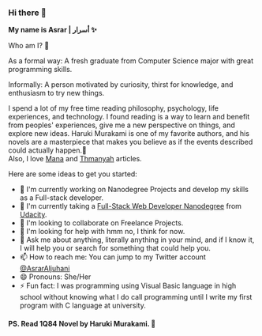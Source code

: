 ### Hi there 👋



**My name is Asrar | أسرار ✨**


Who am I? :eyes:

As a formal way:  A fresh graduate from Computer Science major with great programming skills. 

Informally: A person motivated by curiosity, thirst for knowledge, and enthusiasm to try new things. 

I spend a lot of my free time reading philosophy, psychology, life experiences, and technology. I found reading is a way to learn and benefit from peoples' experiences, give me a new perspective on things, and explore new ideas. Haruki Murakami is one of my favorite authors, and his novels are a masterpiece that makes you believe as if the events described could actually happen.:crystal_ball:  
Also, I love [Mana](https://mana.net/) and [Thmanyah](https://thmanyah.com/) articles.   


Here are some ideas to get you started:

- 🔭 I'm currently working on Nanodegree Projects and develop my skills as a Full-stack developer. 
- 🌱 I'm currently taking a [Full-Stack Web Developer Nanodegree](https://www.udacity.com/course/full-stack-web-developer-nanodegree--nd0044) from [Udacity](https://www.udacity.com/). 
- 👯 I'm looking to collaborate on Freelance Projects.
- 🤔 I'm looking for help with hmm no, I think for now. 
- 💬 Ask me about anything, literally anything in your mind, and if I know it, I will help you or search for something that could help you. 
- 📫 How to reach me: You can jump to my Twitter account [@AsrarAljuhani](https://twitter.com/AsrarAljuhani)
- 😄 Pronouns: She/Her
- ⚡ Fun fact: I was programming using Visual Basic language in high school without knowing what I do call programming until I write my first program with C language at university.


 #### PS. Read 1Q84 Novel by Haruki Murakami. :open_book:
